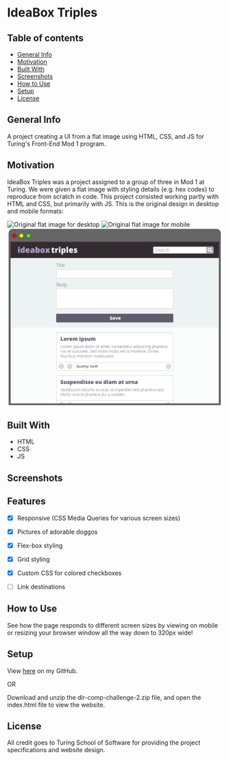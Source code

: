 # IdeaBox Triples

## Table of contents
* [General Info](#General-Info)
* [Motivation](#Motivation)
* [Built With](#Built-With) 
* [Screenshots](#Screenshots)
* [How to Use](#How-to-Use)
* [Setup](#Setup)
* [License](#License)

## General Info

A project creating a UI from a flat image using HTML, CSS, and JS for Turing's Front-End Mod 1 program.

## Motivation

IdeaBox Triples was a project assigned to a group of three in Mod 1 at Turing.  We were given a flat image with styling details (e.g. hex codes) to reproduce from scratch in code.  This project consisted working partly with HTML and CSS, but primarily with JS.  This is the original design in desktop and mobile formats:

<img src="http://frontend.turing.io/assets/images/projects/ideabox/ideabox-triples-01.jpg" alt="Original flat image for desktop">

<img src="http://frontend.turing.io/assets/images/projects/ideabox/ideabox-triples-02.jpg" alt="Original flat image for mobile">

<img src="https://github.com/BrennanDuffey/ideaBox/blob/master/images/original1.jpg" alt="Original flat image for mobile">


## Built With

- HTML
- CSS
- JS


## Screenshots



## Features

- [x] Responsive (CSS Media Queries for various screen sizes)
- [x] Pictures of adorable doggos
- [x] Flex-box styling
- [x] Grid styling
- [x] Custom CSS for colored checkboxes
- [ ] Link destinations


## How to Use

See how the page responds to different screen sizes by viewing on mobile or resizing your browser window all the way down to 320px wide!


## Setup

View <a href="https://github.com/lynnerang/lr-comp-challenge-2">here</a> on my GitHub.

OR 

Download and unzip the dlr-comp-challenge-2.zip file, and open the index.html file to view the website.


## License

All credit goes to Turing School of Software for providing the project specifications and website design.

